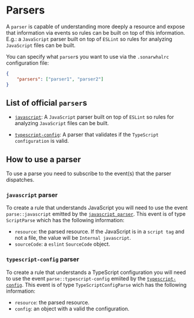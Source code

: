 # Parsers

A `parser` is capable of understanding more deeply a resource and expose
that information via events so rules can be built on top of this information.
E.g.: a `JavaScript` parser built on top of `ESLint` so rules for analyzing
`JavaScript` files can be built.

You can specify what `parser`s you want to use via the `.sonarwhalrc`
configuration file:

```json
{
    "parsers": ["parser1", "parser2"]
}
```

## List of official `parser`s

* [`javascript`][@sonarwhal/parser-javascript]: A `JavaScript`
  parser built on top of `ESLint` so rules for analyzing `JavaScript`
  files can be built.

* [`typescript-config`][@sonarwhal/parser-typescript-config]: A parser
  that validates if the `TypeScript configuration` is valid.

## How to use a parser

To use a parse you need to subscribe to the event(s) that the parser dispatches.

### `javascript` parser

To create a rule that understands JavaScript you will need to use the
event `parse::javascript` emitted by the
[`javascript parser`][@sonarwhal/parser-javascript].
This event is of type `ScriptParse` which has the following information:

* `resource`: the parsed resource. If the JavaScript is in a `script tag`
  and not a file, the value will be `Internal javascript`.
* `sourceCode`: a `eslint` `SourceCode` object.

### `typescript-config` parser

To create a rule that understands a TypeScript configuration you will need
to use the event `parse::typescript-config` emiited by the
[`typescript-config`][@sonarwhal/parser-typescript-config].
This event is of type `TypeScriptConfigParse` wich has the following
information:

* `resource`: the parsed resource.
* `config`: an object with a valid the configuration.

<!-- Link labels: -->

[@sonarwhal/parser-javascript]: https://npmjs.com/packages/@sonarwhal/parser-javascript/
[@sonarwhal/parser-typescript-config]:https://npmjs.com/packages/@sonarwhal/parser-typescript-config/
